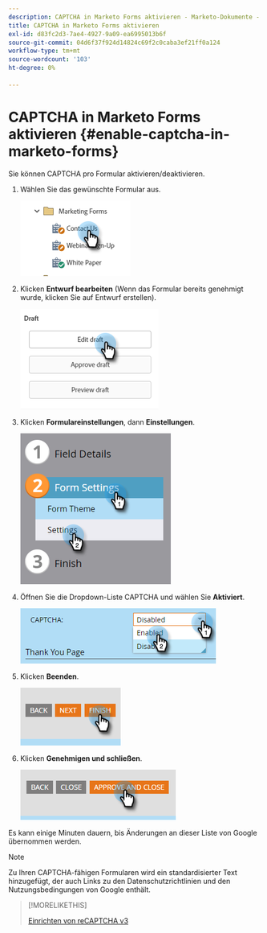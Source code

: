 ```yaml
---
description: CAPTCHA in Marketo Forms aktivieren - Marketo-Dokumente - Produktdokumentation
title: CAPTCHA in Marketo Forms aktivieren
exl-id: d83fc2d3-7ae4-4927-9a09-ea6995013b6f
source-git-commit: 04d6f37f924d14824c69f2c0caba3ef21ff0a124
workflow-type: tm+mt
source-wordcount: '103'
ht-degree: 0%

---
```


# CAPTCHA in Marketo Forms aktivieren {#enable-captcha-in-marketo-forms}

Sie können CAPTCHA pro Formular aktivieren/deaktivieren.

1. Wählen Sie das gewünschte Formular aus.

   ![](assets/enable-captcha-in-marketo-forms-1.png)

1. Klicken **Entwurf bearbeiten** (Wenn das Formular bereits genehmigt wurde, klicken Sie auf Entwurf erstellen).

   ![](assets/enable-captcha-in-marketo-forms-2.png)

1. Klicken **Formulareinstellungen**, dann **Einstellungen**.

   ![](assets/enable-captcha-in-marketo-forms-3.png)

1. Öffnen Sie die Dropdown-Liste CAPTCHA und wählen Sie **Aktiviert**.

   ![](assets/enable-captcha-in-marketo-forms-4.png)

1. Klicken **Beenden**.

   ![](assets/enable-captcha-in-marketo-forms-5.png)

1. Klicken **Genehmigen und schließen**.

   ![](assets/enable-captcha-in-marketo-forms-6.png)

Es kann einige Minuten dauern, bis Änderungen an dieser Liste von Google übernommen werden.

>[!NOTE]
>
>Zu Ihren CAPTCHA-fähigen Formularen wird ein standardisierter Text hinzugefügt, der auch Links zu den Datenschutzrichtlinien und den Nutzungsbedingungen von Google enthält.

>[!MORELIKETHIS]
>
>[Einrichten von reCAPTCHA v3](/help/marketo/product-docs/demand-generation/forms/using-captcha/setting-up-recaptcha-v3.md)
